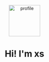 <p align="center">
  <img src="https://avatars.githubusercontent.com/u/135936345?v=4" alt="profile" width="100" height="100">
</p>

<h1 align="center">Hi! I'm xs</h1>
